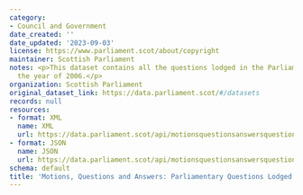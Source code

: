 ```yaml
---
category:
- Council and Government
date_created: ''
date_updated: '2023-09-03'
license: https://www.parliament.scot/about/copyright
maintainer: Scottish Parliament
notes: <p>This dataset contains all the questions lodged in the Parliament during
  the year of 2006.</p>
organization: Scottish Parliament
original_dataset_link: https://data.parliament.scot/#/datasets
records: null
resources:
- format: XML
  name: XML
  url: https://data.parliament.scot/api/motionsquestionsanswersquestions?year=2006
- format: JSON
  name: JSON
  url: https://data.parliament.scot/api/motionsquestionsanswersquestions?year=2006
schema: default
title: 'Motions, Questions and Answers: Parliamentary Questions Lodged (2006)'
---
```

